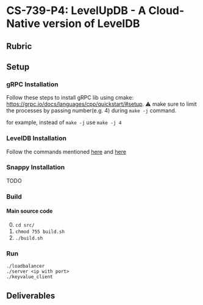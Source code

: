 # CS-739-P4: LevelUpDB - A Cloud-Native version of LevelDB

## Rubric
<TODO>

## Setup
### gRPC Installation
Follow these steps to install gRPC lib using cmake: https://grpc.io/docs/languages/cpp/quickstart/#setup. 
:warning: make sure to limit the processes by passing number(e.g. 4) during `make -j` command.

for example, instead of `make -j` use `make -j 4`

 ### LevelDB Installation
Follow the commands mentioned [here](https://github.com/google/leveldb#getting-the-source) and [here](https://github.com/google/leveldb#building) 
  
 ### Snappy Installation
 TODO
  
### Build
#### Main source code
0. `cd src/`
1. `chmod 755 build.sh`
2. `./build.sh`

### Run
```
./loadbalancer
./server <ip with port>
./keyvalue_client
```

## Deliverables
<TODO>
